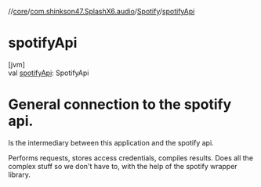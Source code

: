 //[core](../../../index.md)/[com.shinkson47.SplashX6.audio](../index.md)/[Spotify](index.md)/[spotifyApi](spotify-api.md)

# spotifyApi

[jvm]\
val [spotifyApi](spotify-api.md): SpotifyApi

# General connection to the spotify api.

Is the intermediary between this application and the spotify api.

Performs requests, stores access credentials, compiles results. Does all the complex stuff so we don't have to, with the help of the spotify wrapper library.
